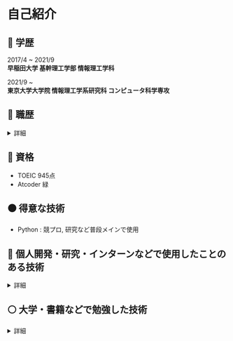 # 自己紹介
## :school: 学歴
  
2017/4 ~ 2021/9  
**早稲田大学 基幹理工学部 情報理工学科**  
  
2021/9 ~  
**東京大学大学院 情報理工学系研究科 コンピュータ科学専攻**  

## :office: 職歴
<details><summary>詳細</summary>
  
2018/3~2019/5  
**SOMPOコミュニケーションズ ： コールセンター事故受付窓口**  
損保ジャパン日本興亜の自動車事故受付窓口のコールセンター。お客様の情報や事故状況の聴取、実際に保険対応をする部署への引き継ぎ。　　  
  
2018/7~2021/3  
**家庭教師のトライ ： 家庭教師**  
家庭教師として数・英メインで小・中・高生の指導  
  
2020/12~  
**相席居酒屋 ： 配膳・案内**  
配膳、どのような相手が良いかなど要望の聴取、要望を元にした席替え先の決定、席替え時の案内などの対応

2021/9~  
**イベントスタッフ ： 案内**  
有名アイドルやバンドのコンサートへの派遣を行なっている大手数社に登録。案内業務メイン。  

2021/11~2021/12  
**株式会社リクルート ： バックエンドエンジニア**  
検索エンジン周りの機能追加

2022/2~2022/4  
**株式会社ピクシブ ： 機械学習エンジニア**  
画像認識を用いたレコメンド機能開発

</details>

## :green_book: 資格

- TOEIC 945点
- Atcoder 緑

## :black_circle: 得意な技術
- Python : 競プロ, 研究など普段メインで使用
## :large_blue_circle: 個人開発・研究・インターンなどで使用したことのある技術  
<details><summary>詳細</summary>

### 言語
- Python
  - 数値計算 
    - numpy
    - pandas
    - scipy
    - matplotlib
    - seaborn
  - 機械学習
    - tensorFlow
    - keras
    - pytorch
  - NLP
    - mecab
    - gensim
  - CV
    - openCV
    - PIL
- C++
  - opencv
- HTML
- CSS
- Javascript
  - Node.js
    - Express 
- SQL
- SPARQL

### DBMS
- MySQL

### cloud
- AWS
  - Lambda
  - OpenSearch
    - ElasticSearch
    - Kibana
  - Api Gateway
  - EC2
  - S3
- GCP
  - BigQuery
  - Vertex AI Workbench

### OS
- MacOS
- Windows
- Linux
  - Ubuntu
  - CentOS  

### その他
- wordpress
  - cocoon
- Docker
- Git
- Google Colaboratory
- LaTex
- Markdown
- vim

</details>

## :white_circle: 大学・書籍などで勉強した技術
<details><summary>詳細</summary>

### 言語
- C
- Java
- Fortran
- Ocaml

### DBMS
- PostgreSQL
- Microsoft SQL Server

### その他
- Matlab

</details>
